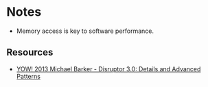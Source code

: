 # Notes

- Memory access is key to software performance.

## Resources

- [YOW! 2013 Michael Barker - Disruptor 3.0: Details and Advanced Patterns](https://www.youtube.com/watch?v=2Be_Lqa35Y0&ab_channel=SkillsMatter)
